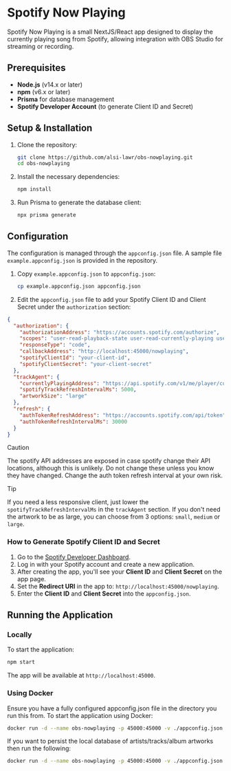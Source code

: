 # Spotify Now Playing

Spotify Now Playing is a small NextJS/React app designed to display the currently playing song from Spotify, allowing integration with OBS Studio for streaming or recording.

## Prerequisites

- **Node.js** (v14.x or later)
- **npm** (v6.x or later)
- **Prisma** for database management
- **Spotify Developer Account** (to generate Client ID and Secret)

## Setup & Installation

1. Clone the repository:

    ```bash
    git clone https://github.com/alsi-lawr/obs-nowplaying.git
    cd obs-nowplaying
    ```

2. Install the necessary dependencies:

    ```bash
    npm install
    ```

3. Run Prisma to generate the database client:

    ```bash
    npx prisma generate
    ```

## Configuration

The configuration is managed through the `appconfig.json` file. A sample file `example.appconfig.json` is provided in the repository.

1. Copy `example.appconfig.json` to `appconfig.json`:

    ```bash
    cp example.appconfig.json appconfig.json
    ```

2. Edit the `appconfig.json` file to add your Spotify Client ID and Client Secret under the `authorization` section:

```json
{
  "authorization": {
    "authorizationAddress": "https://accounts.spotify.com/authorize",
    "scopes": "user-read-playback-state user-read-currently-playing user-modify-playback-state",
    "responseType": "code",
    "callbackAddress": "http://localhost:45000/nowplaying",
    "spotifyClientId": "your-client-id",
    "spotifyClientSecret": "your-client-secret"
  },
  "trackAgent": {
    "currentlyPlayingAddress": "https://api.spotify.com/v1/me/player/currently-playing",
    "spotifyTrackRefreshIntervalMs": 5000,
    "artworkSize": "large"
  },
  "refresh": {
    "authTokenRefreshAddress": "https://accounts.spotify.com/api/token",
    "authTokenRefreshIntervalMs": 30000
  }
}
```

> [!CAUTION]
> The spotify API addresses are exposed in case spotify change their API locations, although this is unlikely. Do not change these unless you know they have changed.
> Change the auth token refresh interval at your own risk.

> [!TIP]
> If you need a less responsive client, just lower the `spotifyTrackRefreshIntervalMs` in the `trackAgent` section.
> If you don't need the artwork to be as large, you can choose from 3 options: `small`, `medium` or `large`.

### How to Generate Spotify Client ID and Secret

1. Go to the [Spotify Developer Dashboard](https://developer.spotify.com/dashboard/applications).
2. Log in with your Spotify account and create a new application.
3. After creating the app, you'll see your **Client ID** and **Client Secret** on the app page.
4. Set the **Redirect URI** in the app to: `http://localhost:45000/nowplaying`.
5. Enter the **Client ID** and **Client Secret** into the `appconfig.json`.

## Running the Application

### Locally

To start the application:

```bash
npm start
```

The app will be available at `http://localhost:45000`.

### Using Docker

Ensure you have a fully configured appconfig.json file in the directory you run this from.
To start the application using Docker:

```bash
docker run -d --name obs-nowplaying -p 45000:45000 -v ./appconfig.json:/app/appconfig.json alsi-lawr/obs-nowplaying:1.0.0
```

If you want to persist the local database of artists/tracks/album artworks then run the following:

```bash
docker run -d --name obs-nowplaying -p 45000:45000 -v ./appconfig.json:/app/appconfig.json -v prisma:/app/prisma alsi-lawr/obs-nowplaying:1.0.0
```
